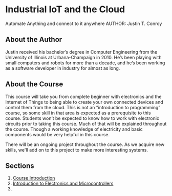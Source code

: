 # Industrial IoT and the Cloud
Automate Anything and connect to it anywhere
AUTHOR: Justin T. Conroy

## About the Author
Justin received his bachelor’s degree in Computer Engineering from the University
of Illinois at Urbana-Champaign in 2010. He’s been playing with small computers and
robots for more than a decade, and he’s been working as a software developer in
industry for almost as long.

## About the Course
This course will take you from complete beginner with electronics and the Internet of
Things to being able to create your own connected devices and control them from the
cloud. This is not an “introduction to programming” course, so some skill in that area
is expected as a prerequisite to this course. Students won’t be expected to know how to
work with electronic circuits prior to taking this course. Much of that will be explained
throughout the course. Though a working knowledge of electricity and basic components would
be very helpful in this course.

There will be an ongoing project throughout the course. As we acquire
new skills, we'll add on to this project to make more interesting
systems.

## Sections
1. [Course Introduction](01-Intro/README.md)
2. [Introduction to Electronics and Microcontrollers](02-Electronics/README.md)
3. 
